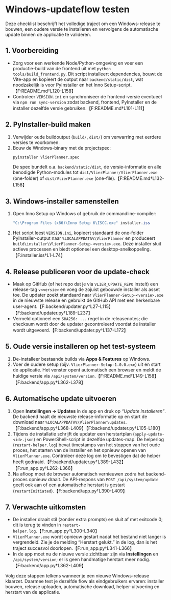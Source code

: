 # Windows-updateflow testen

Deze checklist beschrijft het volledige traject om een Windows-release te bouwen, een oudere versie te installeren en vervolgens de automatische update binnen de applicatie te valideren.

## 1. Voorbereiding
- Zorg voor een werkende Node/Python-omgeving en voer een productie-build van de frontend uit met `python tools/build_frontend.py`. Dit script installeert dependencies, bouwt de Vite-app en kopieert de output naar `backend/static/dist`, wat noodzakelijk is voor PyInstaller en het Inno Setup-script.【F:README.md†L120-L158】
- Controleer `VERSION.ini` en synchroniseer de frontend-versie eventueel via `npm run sync-version` zodat backend, frontend, PyInstaller en de installer dezelfde versie gebruiken.【F:README.md†L101-L111】

## 2. PyInstaller-build maken
1. Verwijder oude buildoutput (`build/`, `dist/`) om verwarring met eerdere versies te voorkomen.
2. Bouw de Windows-binary met de projectspec:
   ```bash
   pyinstaller VlierPlanner.spec
   ```
   De spec bundelt o.a. `backend/static/dist`, de versie-informatie en alle benodigde Python-modules tot `dist/VlierPlanner/VlierPlanner.exe` (one-folder) of `dist/VlierPlanner.exe` (one-file).【F:README.md†L132-L158】

## 3. Windows-installer samenstellen
1. Open Inno Setup op Windows of gebruik de commandline-compiler:
   ```powershell
   "C:\Program Files (x86)\Inno Setup 6\ISCC.exe" installer.iss
   ```
2. Het script leest `VERSION.ini`, kopieert standaard de one-folder PyInstaller-output naar `%LOCALAPPDATA%\VlierPlanner` en produceert `build\installer\VlierPlanner-Setup-<versie>.exe`. Deze installer sluit actieve processen en biedt optioneel een desktop-snelkoppeling.【F:installer.iss†L1-L74】

## 4. Release publiceren voor de update-check
- Maak op GitHub (of het repo dat je via `VLIER_UPDATE_REPO` instelt) een release-tag `v<versie>` en voeg de zojuist gebouwde installer als asset toe. De updater zoekt standaard naar `VlierPlanner-Setup-<versie>.exe` in de nieuwste release en gebruikt de GitHub API met een herkenbare user-agent.【F:backend/updater.py†L27-L115】【F:backend/updater.py†L189-L237】
- Vermeld optioneel een `SHA256: ...` regel in de releasenotes; die checksum wordt door de updater gecontroleerd voordat de installer wordt uitgevoerd.【F:backend/updater.py†L137-L172】

## 5. Oude versie installeren op het test-systeem
1. De-installeer bestaande builds via **Apps & Features** op Windows.
2. Voer de oudere setup (bijv. `VlierPlanner-Setup-1.0.0.exe`) uit en start de applicatie. Het venster opent automatisch een browser en meldt de huidige versie via `/api/system/version`.【F:README.md†L149-L158】【F:backend/app.py†L362-L378】

## 6. Automatische update uitvoeren
1. Open **Instellingen → Updates** in de app en druk op _“Update installeren”_. De backend haalt de nieuwste release-informatie op en start de download naar `%LOCALAPPDATA%\VlierPlanner\updates`.【F:backend/app.py†L368-L409】【F:backend/updater.py†L105-L180】
2. Tijdens de installatie schrijft de updater een herstartplan (`apply-update-<id>.json`) en PowerShell-script in dezelfde updates-map. De helperlog (`restart-helper.log`) bevat timestamps van het stoppen van het oude proces, het starten van de installer en het opnieuw openen van `VlierPlanner.exe`. Controleer deze log om te bevestigen dat de helper heeft gedraaid.【F:backend/updater.py†L389-L432】【F:run_app.py†L262-L366】
3. Na afloop moet de browser automatisch vernieuwen zodra het backend-proces opnieuw draait. De API-respons van `POST /api/system/update` geeft ook aan of een automatische herstart is gestart (`restartInitiated`).【F:backend/app.py†L390-L409】

## 7. Verwachte uitkomsten
- De installer draait stil (zonder extra prompts) en sluit af met exitcode 0; dit is terug te vinden in `restart-helper.log`.【F:run_app.py†L300-L340】
- `VlierPlanner.exe` wordt opnieuw gestart nadat het bestand niet langer is vergrendeld. Zie je de melding “Herstart gelukt.” in de log, dan is het traject succesvol doorlopen.【F:run_app.py†L341-L366】
- In de app moet nu de nieuwe versie zichtbaar zijn via **Instellingen** en `/api/system/version`; er is geen handmatige herstart meer nodig.【F:backend/app.py†L362-L409】

Volg deze stappen telkens wanneer je een nieuwe Windows-release klaarzet. Daarmee test je dezelfde flow als eindgebruikers ervaren: installer bouwen, release uploaden, automatische download, helper-uitvoering en herstart van de applicatie.
